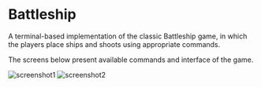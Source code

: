 # Battleship
A terminal-based implementation of the classic Battleship game, in which the players place ships and shoots using appropriate commands.

The screens below present available commands and interface of the game.

![screenshot1](https://user-images.githubusercontent.com/79934148/151580879-b38f2681-261c-4c22-9c09-7b61b7b2dc85.jpg)
![screenshot2](https://user-images.githubusercontent.com/79934148/151580882-9edbcf34-79ae-4f37-a5eb-9d48dd9b654e.jpg)
